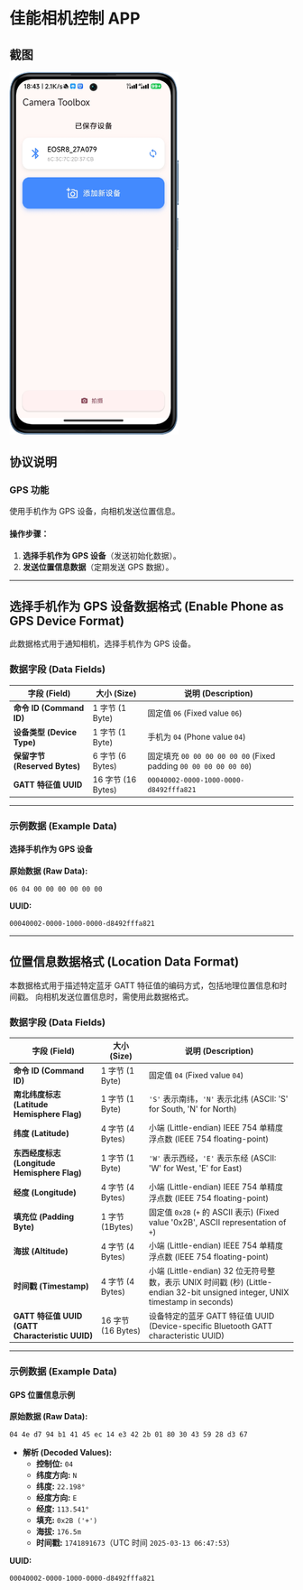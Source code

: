 # **佳能相机控制 APP**

## 截图
<img src="readme/1.png" alt="1.png" style="width:300px;" />

## **协议说明**

### **GPS 功能**

使用手机作为 GPS 设备，向相机发送位置信息。

#### **操作步骤：**

1. **选择手机作为 GPS 设备**（发送初始化数据）。
2. **发送位置信息数据**（定期发送 GPS 数据）。

------

## **选择手机作为 GPS 设备数据格式 (Enable Phone as GPS Device Format)**

此数据格式用于通知相机，选择手机作为 GPS 设备。

### **数据字段 (Data Fields)**

| **字段 (Field)**              | **大小 (Size)**    | **说明 (Description)**                                       |
| ----------------------------- | ------------------ | ------------------------------------------------------------ |
| **命令 ID (Command ID)**      | 1 字节 (1 Byte)    | 固定值 `06` (Fixed value `06`)                               |
| **设备类型 (Device Type)** | 1 字节 (1 Byte)    | 手机为 `04` (Phone value `04`)                        |
| **保留字节 (Reserved Bytes)** | 6 字节 (6 Bytes)   | 固定填充 `00 00 00 00 00 00` (Fixed padding `00 00 00 00 00 00`) |
| **GATT 特征值 UUID**          | 16 字节 (16 Bytes) | `00040002-0000-1000-0000-d8492fffa821`                       |

------

### **示例数据 (Example Data)**

#### **选择手机作为 GPS 设备**

**原始数据 (Raw Data):**

```
06 04 00 00 00 00 00 00
```

**UUID:**

```
00040002-0000-1000-0000-d8492fffa821
```

------

## **位置信息数据格式 (Location Data Format)**

本数据格式用于描述特定蓝牙 GATT 特征值的编码方式，包括地理位置信息和时间戳。
 向相机发送位置信息时，需使用此数据格式。

### **数据字段 (Data Fields)**

| **字段 (Field)**                                | **大小 (Size)**    | **说明 (Description)**                                       |
| ----------------------------------------------- | ------------------ | ------------------------------------------------------------ |
| **命令 ID (Command ID)**                        | 1 字节 (1 Byte)    | 固定值 `04` (Fixed value `04`)                               |
| **南北纬度标志 (Latitude Hemisphere Flag)**     | 1 字节 (1 Byte)    | `'S'` 表示南纬，`'N'` 表示北纬 (ASCII: 'S' for South, 'N' for North) |
| **纬度 (Latitude)**                             | 4 字节 (4 Bytes)   | 小端 (Little-endian) IEEE 754 单精度浮点数 (IEEE 754 floating-point) |
| **东西经度标志 (Longitude Hemisphere Flag)**    | 1 字节 (1 Byte)    | `'W'` 表示西经，`'E'` 表示东经 (ASCII: 'W' for West, 'E' for East) |
| **经度 (Longitude)**                            | 4 字节 (4 Bytes)   | 小端 (Little-endian) IEEE 754 单精度浮点数 (IEEE 754 floating-point) |
| **填充位 (Padding Byte)**                       | 1 字节 (1Bytes)    | 固定值 `0x2B` (`+` 的 ASCII 表示) (Fixed value '0x2B', ASCII representation of `+`) |
| **海拔 (Altitude)**                             | 4 字节 (4 Bytes)   | 小端 (Little-endian) IEEE 754 单精度浮点数 (IEEE 754 floating-point) |
| **时间戳 (Timestamp)**                          | 4 字节 (4 Bytes)   | 小端 (Little-endian) 32 位无符号整数，表示 UNIX 时间戳 (秒) (Little-endian 32-bit unsigned integer, UNIX timestamp in seconds) |
| **GATT 特征值 UUID (GATT Characteristic UUID)** | 16 字节 (16 Bytes) | 设备特定的蓝牙 GATT 特征值 UUID (Device-specific Bluetooth GATT characteristic UUID) |

------

### **示例数据 (Example Data)**

#### **GPS 位置信息示例**

**原始数据 (Raw Data):**

```
04 4e d7 94 b1 41 45 ec 14 e3 42 2b 01 80 30 43 59 28 d3 67
```

- **解析 (Decoded Values):**
  - **控制位:** `04`
  - **纬度方向:** `N`
  - **纬度:** `22.198°`
  - **经度方向:** `E`
  - **经度:** `113.541°`
  - **填充:** `0x2B ('+')`
  - **海拔:** `176.5m`
  - **时间戳:** `1741891673`（UTC 时间 `2025-03-13 06:47:53`）

**UUID:**

```
00040002-0000-1000-0000-d8492fffa821
```

